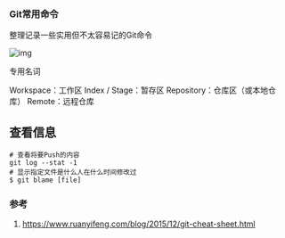 ### Git常用命令

整理记录一些实用但不太容易记的Git命令

![img](http://www.ruanyifeng.com/blogimg/asset/2015/bg2015120901.png)

专用名词

Workspace：工作区
Index / Stage：暂存区
Repository：仓库区（或本地仓库）
Remote：远程仓库



## 查看信息

```shell 
# 查看将要Push的内容
git log --stat -1
# 显示指定文件是什么人在什么时间修改过
$ git blame [file]
```



### 参考

1. https://www.ruanyifeng.com/blog/2015/12/git-cheat-sheet.html